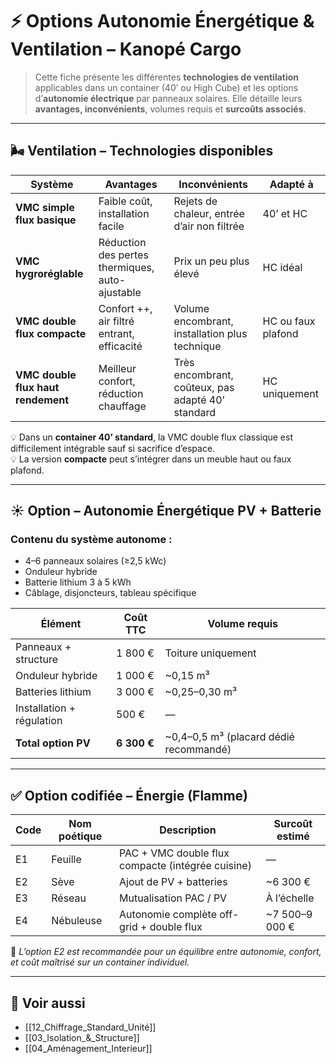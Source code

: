 # ⚡ Options Autonomie Énergétique & Ventilation – Kanopé Cargo

> Cette fiche présente les différentes **technologies de ventilation** applicables dans un container (40’ ou High Cube) et les options d’**autonomie électrique** par panneaux solaires. Elle détaille leurs **avantages, inconvénients**, volumes requis et **surcoûts associés**.

---

## 🌬️ Ventilation – Technologies disponibles

| Système                        | Avantages                                   | Inconvénients                                  | Adapté à |
|-------------------------------|---------------------------------------------|------------------------------------------------|-----------|
| **VMC simple flux basique**   | Faible coût, installation facile            | Rejets de chaleur, entrée d’air non filtrée    | 40’ et HC |
| **VMC hygroréglable**         | Réduction des pertes thermiques, auto-ajustable | Prix un peu plus élevé                        | HC idéal |
| **VMC double flux compacte**  | Confort ++, air filtré entrant, efficacité  | Volume encombrant, installation plus technique | HC ou faux plafond |
| **VMC double flux haut rendement** | Meilleur confort, réduction chauffage | Très encombrant, coûteux, pas adapté 40’ standard | HC uniquement |

💡 Dans un **container 40’ standard**, la VMC double flux classique est difficilement intégrable sauf si sacrifice d’espace.  
💡 La version **compacte** peut s’intégrer dans un meuble haut ou faux plafond.

---

## ☀️ Option – Autonomie Énergétique PV + Batterie

### Contenu du système autonome :
- 4–6 panneaux solaires (≥2,5 kWc)
- Onduleur hybride
- Batterie lithium 3 à 5 kWh
- Câblage, disjoncteurs, tableau spécifique

| Élément             | Coût TTC     | Volume requis        |
|---------------------|--------------|----------------------|
| Panneaux + structure| 1 800 €      | Toiture uniquement   |
| Onduleur hybride    | 1 000 €      | ~0,15 m³             |
| Batteries lithium   | 3 000 €      | ~0,25–0,30 m³        |
| Installation + régulation | 500 €  | —                    |
| **Total option PV** | **6 300 €**  | ~0,4–0,5 m³ (placard dédié recommandé) |

---

## ✅ Option codifiée – Énergie (Flamme)

| Code | Nom poétique | Description                                       | Surcoût estimé |
| ---- | ------------ | ------------------------------------------------- | -------------- |
| E1   | Feuille      | PAC + VMC double flux compacte (intégrée cuisine) | —              |
| E2   | Sève         | Ajout de PV + batteries                           | ~6 300 €       |
| E3   | Réseau       | Mutualisation PAC / PV                            | À l’échelle    |
| E4   | Nébuleuse    | Autonomie complète off-grid + double flux         | ~7 500–9 000 € |

📌 *L’option E2 est recommandée pour un équilibre entre autonomie, confort, et coût maîtrisé sur un container individuel.*

---

## 🔗 Voir aussi

- [[12_Chiffrage_Standard_Unité]]
- [[03_Isolation_&_Structure]]
- [[04_Aménagement_Interieur]]
